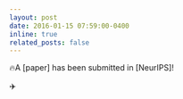 ```yaml
---
layout: post
date: 2016-01-15 07:59:00-0400
inline: true
related_posts: false
---
```


🔥A \[paper\] has been submitted in \[NeurIPS\]!

✈️
